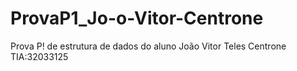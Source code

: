# ProvaP1_Jo-o-Vitor-Centrone
Prova P! de estrutura de dados do aluno João Vitor Teles Centrone TIA:32033125
